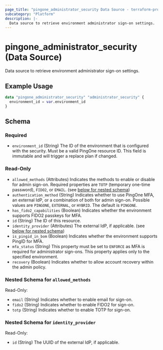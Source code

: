 ```yaml
---
page_title: "pingone_administrator_security Data Source - terraform-provider-pingone"
subcategory: "Platform"
description: |-
  Data source to retrieve environment administrator sign-on settings.
---
```


# pingone_administrator_security (Data Source)

Data source to retrieve environment administrator sign-on settings.

## Example Usage

```terraform
data "pingone_administrator_security" "administrator_security" {
  environment_id = var.environment_id
}
```

<!-- schema generated by tfplugindocs -->
## Schema

### Required

- `environment_id` (String) The ID of the environment that is configured with the security.  Must be a valid PingOne resource ID.  This field is immutable and will trigger a replace plan if changed.

### Read-Only

- `allowed_methods` (Attributes) Indicates the methods to enable or disable for admin sign-on. Required properties are `TOTP` (temporary one-time password), `FIDO2`, or `EMAIL`. (see [below for nested schema](#nestedatt--allowed_methods))
- `authentication_method` (String) Indicates whether to use PingOne MFA, an external IdP, or a combination of both for admin sign-on. Possible values are `PINGONE`, `EXTERNAL`, or `HYBRID`. The default is `PINGONE`.
- `has_fido2_capabilities` (Boolean) Indicates whether the environment supports FIDO2 passkeys for MFA.
- `id` (String) The ID of this resource.
- `identity_provider` (Attributes) The external IdP, if applicable. (see [below for nested schema](#nestedatt--identity_provider))
- `is_pingid_in_bom` (Boolean) Indicates whether the environment supports PingID for MFA.
- `mfa_status` (String) This property must be set to `ENFORCE` as MFA is required for administrator sign-ons. This property applies only to the specified environment.
- `recovery` (Boolean) Indicates whether to allow account recovery within the admin policy.

<a id="nestedatt--allowed_methods"></a>
### Nested Schema for `allowed_methods`

Read-Only:

- `email` (String) Indicates whether to enable email for sign-on.
- `fido2` (String) Indicates whether to enable FIDO2 for sign-on.
- `totp` (String) Indicates whether to enable TOTP for sign-on.


<a id="nestedatt--identity_provider"></a>
### Nested Schema for `identity_provider`

Read-Only:

- `id` (String) The UUID of the external IdP, if applicable.
